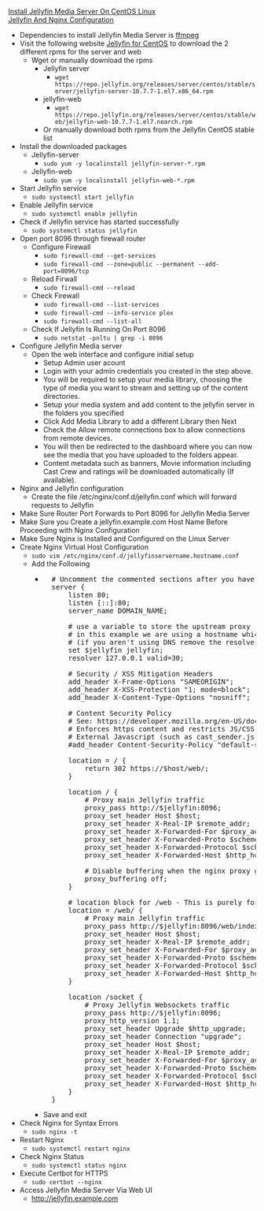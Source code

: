[Install Jellyfin Media Server On CentOS Linux](https://computingforgeeks.com/install-jellyfin-media-server-on-centos-linux/)<br />
[Jellyfin And Nginx Configuration](https://jellyfin.org/docs/general/networking/nginx.html)<br />

* Dependencies to install Jellyfin Media Server is [ffmpeg](https://github.com/Cuates/centosinstall/blob/master/additionalpackage/ffmpeg)
* Visit the following website [Jellyfin for CentOS](https://repo.jellyfin.org/releases/server/centos/stable/) to download the 2 different rpms for the server and web
  * Wget or manually download the rpms
    * Jellyfin server
      * `wget https://repo.jellyfin.org/releases/server/centos/stable/server/jellyfin-server-10.7.7-1.el7.x86_64.rpm`
    * jellyfin-web
      * `wget https://repo.jellyfin.org/releases/server/centos/stable/web/jellyfin-web-10.7.7-1.el7.noarch.rpm`
    * Or manually download both rpms from the Jellyfin CentOS stable list
* Install the downloaded packages
  * Jellyfin-server
    * `sudo yum -y localinstall jellyfin-server-*.rpm`
  * Jellyfin-web
    * `sudo yum -y localinstall jellyfin-web-*.rpm`
* Start Jellyfin service
  * `sudo systemctl start jellyfin`
* Enable Jellyfin service
  * `sudo systemctl enable jellyfin`
* Check if Jellyfin service has started successfully
  * `sudo systemctl status jellyfin`
* Open port 8096 through firewall router
  * Configure Firewall
    * `sudo firewall-cmd --get-services`
    * `sudo firewall-cmd --zone=public --permanent --add-port=8096/tcp`
  * Reload Firwall
    * `sudo firewall-cmd --reload`
  * Check Firewall
    * `sudo firewall-cmd --list-services`
    * `sudo firewall-cmd --info-service plex`
    * `sudo firewall-cmd --list-all`
  * Check If Jellyfin Is Running On Port 8096
    * `sudo netstat -pnltu | grep -i 8096`
* Configure Jellyfin Media server
  * Open the web interface and configure initial setup
    * Setup Admin user acount
    * Login with your admin credentials you created in the step above.
    * You will be required to setup your media library, choosing the type of media you want to stream and setting up of the content directories.
    * Setup your media system and add content to the jellyfin server in the folders you specified
    * Click Add Media Library to add a different Library then Next
    * Check the Allow remote connections box to allow connections from remote devices.
    * You will then be redirected to the dashboard where you can now see the media that you have uploaded to the folders appear.
    * Content metadata such as banners, Movie information including Cast Crew and ratings will be downloaded automatically (If available).
* Nginx and Jellyfin configuration
  * Create the file /etc/nginx/conf.d/jellyfin.conf which will forward requests to Jellyfin
* Make Sure Router Port Forwards to Port 8096 for Jellyfin Media Server
* Make Sure you Create a jellyfin.example.com Host Name Before Proceeding with Nginx Configuration
* Make Sure Nginx is Installed and Configured on the Linux Server
* Create Nginx Virtual Host Configuration
  * `sudo vim /etc/nginx/conf.d/jellyfinservername.hostname.conf`
  * Add the Following
    * <pre>
        # Uncomment the commented sections after you have acquired a SSL Certificate
        server {
            listen 80;
            listen [::]:80;
            server_name DOMAIN_NAME;

            # use a variable to store the upstream proxy
            # in this example we are using a hostname which is resolved via DNS
            # (if you aren't using DNS remove the resolver line and change the variable to point to an IP address e.g `set $jellyfin 127.0.0.1`)
            set $jellyfin jellyfin;
            resolver 127.0.0.1 valid=30;

            # Security / XSS Mitigation Headers
            add_header X-Frame-Options "SAMEORIGIN";
            add_header X-XSS-Protection "1; mode=block";
            add_header X-Content-Type-Options "nosniff";

            # Content Security Policy
            # See: https://developer.mozilla.org/en-US/docs/Web/HTTP/CSP
            # Enforces https content and restricts JS/CSS to origin
            # External Javascript (such as cast_sender.js for Chromecast) must be whitelisted.
            #add_header Content-Security-Policy "default-src https: data: blob: http://image.tmdb.org; style-src 'self' 'unsafe-inline'; script-src 'self' 'unsafe-inline' https://www.gstatic.com/cv/js/sender/v1/cast_sender.js https://www.youtube.com blob:; worker-src 'self' blob:; connect-src 'self'; object-src 'none'; frame-ancestors 'self'";

            location = / {
                return 302 https://$host/web/;
            }

            location / {
                # Proxy main Jellyfin traffic
                proxy_pass http://$jellyfin:8096;
                proxy_set_header Host $host;
                proxy_set_header X-Real-IP $remote_addr;
                proxy_set_header X-Forwarded-For $proxy_add_x_forwarded_for;
                proxy_set_header X-Forwarded-Proto $scheme;
                proxy_set_header X-Forwarded-Protocol $scheme;
                proxy_set_header X-Forwarded-Host $http_host;

                # Disable buffering when the nginx proxy gets very resource heavy upon streaming
                proxy_buffering off;
            }

            # location block for /web - This is purely for aesthetics so /web/#!/ works instead of having to go to /web/index.html/#!/
            location = /web/ {
                # Proxy main Jellyfin traffic
                proxy_pass http://$jellyfin:8096/web/index.html;
                proxy_set_header Host $host;
                proxy_set_header X-Real-IP $remote_addr;
                proxy_set_header X-Forwarded-For $proxy_add_x_forwarded_for;
                proxy_set_header X-Forwarded-Proto $scheme;
                proxy_set_header X-Forwarded-Protocol $scheme;
                proxy_set_header X-Forwarded-Host $http_host;
            }

            location /socket {
                # Proxy Jellyfin Websockets traffic
                proxy_pass http://$jellyfin:8096;
                proxy_http_version 1.1;
                proxy_set_header Upgrade $http_upgrade;
                proxy_set_header Connection "upgrade";
                proxy_set_header Host $host;
                proxy_set_header X-Real-IP $remote_addr;
                proxy_set_header X-Forwarded-For $proxy_add_x_forwarded_for;
                proxy_set_header X-Forwarded-Proto $scheme;
                proxy_set_header X-Forwarded-Protocol $scheme;
                proxy_set_header X-Forwarded-Host $http_host;
            }
        }
      </pre>
    * Save and exit
* Check Nginx for Syntax Errors
  * `sudo nginx -t`
* Restart Nginx
  * `sudo systemctl restart nginx`
* Check Nginx Status
  * `sudo systemctl status nginx`
* Execute Certbot for HTTPS
  * `sudo certbot --nginx`
* Access Jellyfin Media Server Via Web UI
  * http://jellyfin.example.com
